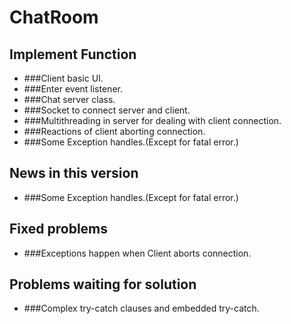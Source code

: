 # ChatRoom
## Implement Function
* ###Client basic UI.
* ###Enter event listener.
* ###Chat server class.
* ###Socket to connect server and client.
* ###Multithreading in server for dealing with client connection.
* ###Reactions of client aborting connection.
* ###Some Exception handles.(Except for fatal error.)

## News in this version
* ###Some Exception handles.(Except for fatal error.)

## Fixed problems
* ###Exceptions happen when Client aborts connection.

## Problems waiting for solution
* ###Complex try-catch clauses and embedded try-catch.